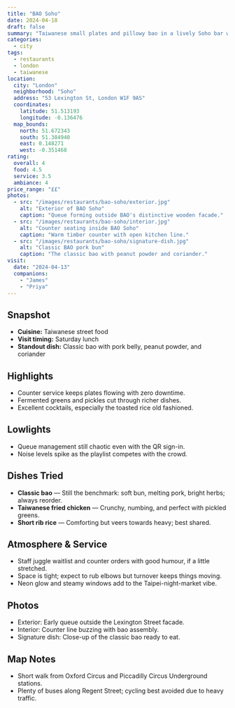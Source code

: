 ```yaml
---
title: "BAO Soho"
date: 2024-04-18
draft: false
summary: "Taiwanese small plates and pillowy bao in a lively Soho bar with counter seating and smart drinks."
categories:
  - city
tags:
  - restaurants
  - london
  - taiwanese
location:
  city: "London"
  neighborhood: "Soho"
  address: "53 Lexington St, London W1F 9AS"
  coordinates:
    latitude: 51.513193
    longitude: -0.136476
  map_bounds:
    north: 51.672343
    south: 51.384940
    east: 0.148271
    west: -0.351468
rating:
  overall: 4
  food: 4.5
  service: 3.5
  ambiance: 4
price_range: "££"
photos:
  - src: "/images/restaurants/bao-soho/exterior.jpg"
    alt: "Exterior of BAO Soho"
    caption: "Queue forming outside BAO's distinctive wooden facade."
  - src: "/images/restaurants/bao-soho/interior.jpg"
    alt: "Counter seating inside BAO Soho"
    caption: "Warm timber counter with open kitchen line."
  - src: "/images/restaurants/bao-soho/signature-dish.jpg"
    alt: "Classic BAO pork bun"
    caption: "The classic bao with peanut powder and coriander."
visit:
  date: "2024-04-13"
  companions:
    - "James"
    - "Priya"
---
```


## Snapshot

- **Cuisine:** Taiwanese street food
- **Visit timing:** Saturday lunch
- **Standout dish:** Classic bao with pork belly, peanut powder, and coriander

## Highlights

- Counter service keeps plates flowing with zero downtime.
- Fermented greens and pickles cut through richer dishes.
- Excellent cocktails, especially the toasted rice old fashioned.

## Lowlights

- Queue management still chaotic even with the QR sign-in.
- Noise levels spike as the playlist competes with the crowd.

## Dishes Tried

- **Classic bao** — Still the benchmark: soft bun, melting pork, bright herbs; always reorder.
- **Taiwanese fried chicken** — Crunchy, numbing, and perfect with pickled greens.
- **Short rib rice** — Comforting but veers towards heavy; best shared.

## Atmosphere & Service

- Staff juggle waitlist and counter orders with good humour, if a little stretched.
- Space is tight; expect to rub elbows but turnover keeps things moving.
- Neon glow and steamy windows add to the Taipei-night-market vibe.

## Photos

- Exterior: Early queue outside the Lexington Street facade.
- Interior: Counter line buzzing with bao assembly.
- Signature dish: Close-up of the classic bao ready to eat.

## Map Notes

- Short walk from Oxford Circus and Piccadilly Circus Underground stations.
- Plenty of buses along Regent Street; cycling best avoided due to heavy traffic.
